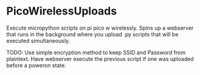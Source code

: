 # PicoWirelessUploads
Execute micropython scripts on pi pico w wirelessly. Spins up a webserver that runs in the background where you upload .py scripts that will be executed simultaneously.

TODO: Use simple encryption method to keep SSID and Password from plaintext. Have webserver execute the previous script if one was uploaded before a poweron state. 
